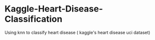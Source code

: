 # Kaggle-Heart-Disease-Classification
Using knn to classify heart disease ( kaggle's heart disease uci dataset) 
